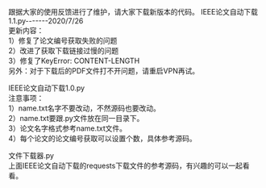 跟据大家的使用反馈进行了维护，请大家下载新版本的代码。 
IEEE论文自动下载1.1.py-------2020/7/26  
更新内容：  
1）修复了论文编号获取失败的问题  
2）改进了获取下载链接过慢的问题  
3）修复了KeyError: CONTENT-LENGTH  
另外：对于下载后的PDF文件打不开问题，请重启VPN再试。  

IEEE论文自动下载1.0.py  
注意事项：  
1）name.txt名字不要改动，不然源码也要改动。  
2）name.txt要跟.py文件放在同一目录下。  
3）论文名字格式参考name.txt文件。  
4）每个论文的论文编号获取可以设置个数，具体参考源码。
  
文件下载器.py  
上面IEEE论文自动下载的requests下载文件的参考源码，有兴趣的可以一起看看。  
